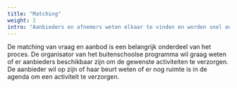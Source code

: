 ```yaml
---
title: "Matching"
weight: 2
intro: "Aanbieders en afnemers weten elkaar te vinden en worden snel en effectief aan elkaar gekoppeld, zowel generiek (soort activiteiten) als specifiek (datum, tijd, plaats)."
---
```


De matching van vraag en aanbod is een belangrijk onderdeel van het proces. De organisator van het buitenschoolse programma wil graag weten of er aanbieders beschikbaar zijn om de gewenste activiteiten te verzorgen. De aanbieder wil op zijn of haar beurt weten of er nog ruimte is in de agenda om een activiteit te verzorgen.

